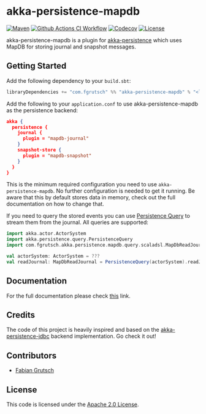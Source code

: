 # akka-persistence-mapdb

[![Maven](https://img.shields.io/maven-central/v/com.fgrutsch/akka-persistence-mapdb_2.13?logo=Apache%20Maven&style=for-the-badge)](https://search.maven.org/search?q=g:%22com.fgrutsch%22%20AND%20a:%22akka-persistence-mapdb_2.13%22)
[![Github Actions CI Workflow](https://img.shields.io/github/workflow/status/fgrutsch/akka-persistence-mapdb/CI/main?logo=Github&style=for-the-badge)](https://github.com/fgrutsch/akka-persistence-mapdb/actions/workflows/ci.yml?query=branch%3Amain)
[![Codecov](https://img.shields.io/codecov/c/github/fgrutsch/akka-persistence-mapdb/main?logo=Codecov&style=for-the-badge)](https://codecov.io/gh/fgrutsch/akka-persistence-mapdb)
[![License](https://img.shields.io/badge/License-Apache%202.0-blue.svg?style=for-the-badge)](https://opensource.org/licenses/Apache-2.0)

akka-persistence-mapdb is a plugin for [akka-persistence](https://doc.akka.io/docs/akka/current/typed/index-persistence.html) which uses MapDB for storing journal and snapshot messages.

## Getting Started

Add the following dependency to your `build.sbt`:

```scala
libraryDependencies += "com.fgrutsch" %% "akka-persistence-mapdb" % "<latest>"
```

Add the following to your `application.conf` to use akka-persistence-mapdb as the persistence backend:

```json
akka {
  persistence {
    journal {
      plugin = "mapdb-journal"
    }
    snapshot-store {
      plugin = "mapdb-snapshot"
    }
  }
}
```

This is the minimum required configuration you need to use `akka-persistence-mapdb`. No further configuration is needed to get it running. Be aware that this by default stores data in memory, check out the full documentation on how to change that.

If you need to query the stored events you can use [Persistence Query](https://doc.akka.io/docs/akka/current/persistence-query.html) to stream them from the journal. All queries are supported:

```scala
import akka.actor.ActorSystem
import akka.persistence.query.PersistenceQuery
import com.fgrutsch.akka.persistence.mapdb.query.scaladsl.MapDbReadJournal

val actorSystem: ActorSystem = ???
val readJournal: MapDbReadJournal = PersistenceQuery(actorSystem).readJournalFor[MapDbReadJournal](MapDbReadJournal.Identifier)
```

## Documentation

For the full documentation please check [this](https://akka-persistence-mapdb.fgrutsch.com) link.

## Credits

The code of this project is heavily inspired and based on the [akka-persistence-jdbc](https://github.com/akka/akka-persistence-jdbc) backend implementation. Go check it out!

## Contributors

* [Fabian Grutsch](https://github.com/fgrutsch)

## License

This code is licensed under the [Apache 2.0 License](https://www.apache.org/licenses/LICENSE-2.0.txt).